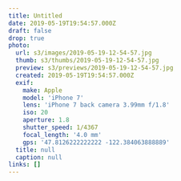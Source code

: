 ```yaml
---
title: Untitled
date: 2019-05-19T19:54:57.000Z
draft: false
drop: true
photo:
  url: s3/images/2019-05-19-12-54-57.jpg
  thumb: s3/thumbs/2019-05-19-12-54-57.jpg
  preview: s3/previews/2019-05-19-12-54-57.jpg
  created: 2019-05-19T19:54:57.000Z
  exif:
    make: Apple
    model: 'iPhone 7'
    lens: 'iPhone 7 back camera 3.99mm f/1.8'
    iso: 20
    aperture: 1.8
    shutter_speed: 1/4367
    focal_length: '4.0 mm'
    gps: '47.8126222222222 -122.384063888889'
  title: null
  caption: null
links: []
---
```

